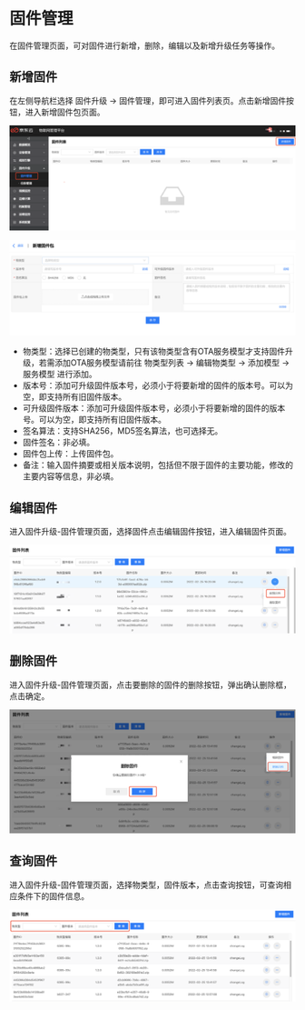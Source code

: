 # 固件管理

在固件管理页面，可对固件进行新增，删除，编辑以及新增升级任务等操作。

## 新增固件

在左侧导航栏选择 固件升级 -> 固件管理，即可进入固件列表页。点击新增固件按钮，进入新增固件包页面。

![新增固件](../../../../../image/IoT/Device-Access/Firmware-Manager/Ota/Create-Ota.png)

![新增固件2](../../../../../image/IoT/Device-Access/Firmware-Manager/Ota/Create-Ota2.png)

-   物类型：选择已创建的物类型，只有该物类型含有OTA服务模型才支持固件升级，若需添加OTA服务模型请前往 物类型列表 -> 编辑物类型 -> 添加模型 -> 服务模型 进行添加。
-   版本号：添加可升级固件版本号，必须小于将要新增的固件的版本号。可以为空，即支持所有旧固件版本。
-   可升级固件版本：添加可升级固件版本号，必须小于将要新增的固件的版本号。可以为空，即支持所有旧固件版本。
-   签名算法：支持SHA256，MD5签名算法，也可选择无。
-   固件签名：非必填。
-   固件包上传：上传固件包。
-   备注：输入固件摘要或相关版本说明，包括但不限于固件的主要功能，修改的主要内容等信息，非必填。

## 编辑固件

进入固件升级-固件管理页面，选择固件点击编辑固件按钮，进入编辑固件页面。

![编辑固件](../../../../../image/IoT/Device-Access/Firmware-Manager/Ota/Edit-Ota.png)

## 删除固件

进入固件升级-固件管理页面，点击要删除的固件的删除按钮，弹出确认删除框，点击确定。

![删除固件](../../../../../image/IoT/Device-Access/Firmware-Manager/Ota/Delete-Ota.png)

## 查询固件

进入固件升级-固件管理页面，选择物类型，固件版本，点击查询按钮，可查询相应条件下的固件信息。

![固件管理](../../../../../image/IoT/Device-Access/Firmware-Manager/Ota/Query-Ota.png)